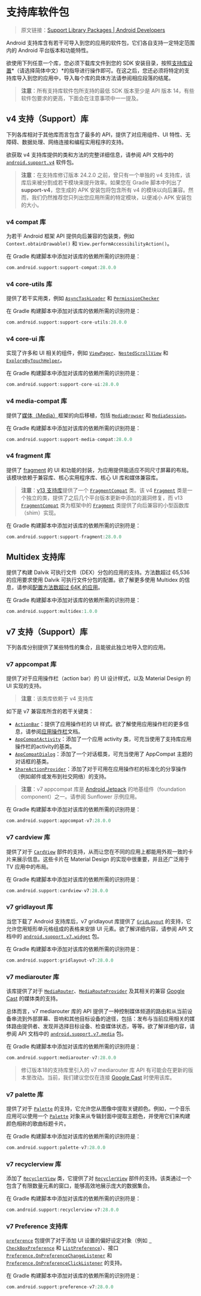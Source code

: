 # 支持库软件包
> 原文链接：[Support Library Packages  |  Android Developers](https://developer.android.google.cn/topic/libraries/support-library/packages)

Android 支持库含有若干可导入到您的应用的软件包，它们各自支持一定特定范围内的 Android 平台版本和功能特性。

欲使用下列任意一个库，您必须下载库文件到您的 SDK 安装目录，按照[支持库设置](https://developer.android.google.cn/tools/support-library/setup.html#download)*（请选择简体中文）*的指导进行操作即可。在这之后，您还必须将特定的支持库导入到您的应用中，导入每个库的具体方法请参阅相应段落的结尾。

> **注意**：所有支持库软件包所支持的最低 SDK 版本至少是 API 版本 14，有些软件包要求的更高，下面会在注意事项中一一提及。

## v4 支持（Support）库

下列各库相对于其他库而言包含了最多的 API，提供了对应用组件、UI 特性、无障碍、数据处理、网络连接和编程实用程序的支持。

欲获取 v4 支持库提供的类和方法的完整详细信息，请参阅 API 文档中的 [`android.support.v4`](https://developer.android.google.cn/reference/android/support/v4/app/package-summary.html) 软件包。

> **注意**：在支持库修订版本 24.2.0 之前，曾只有一个单独的 v4 支持库，该库后来被分割成若干模块来提升效率。如果您在 Gradle 脚本中列出了 **support-v4**，您生成的 APK 安装包将包含所有 v4 的模块以向后兼容。然而，我们仍然推荐您只列出您应用所需的特定模块，以便减小 APK 安装包的大小。

### v4 compat 库

为若干 Android 框架 API 提供向后兼容的包装类，例如 `Context.obtainDrawable()` 和 `View.performAccessibilityAction()`。

在 Gradle 构建脚本中添加对该库的依赖所需的识别符是：

```gradle
com.android.support:support-compat:28.0.0
```

### v4 core-utils 库

提供了若干实用类，例如 [`AsyncTaskLoader`](https://developer.android.google.cn/reference/android/support/v4/content/AsyncTaskLoader.html) 和 [`PermissionChecker`](https://developer.android.google.cn/reference/android/support/v4/content/PermissionChecker.html)

在 Gradle 构建脚本中添加对该库的依赖所需的识别符是：

```gradle
com.android.support:support-core-utils:28.0.0
```

### v4 core-ui 库

实现了许多和 UI 相关的组件，例如 [`ViewPager`](https://developer.android.google.cn/reference/android/support/v4/view/ViewPager.html)、[`NestedScrollView`](https://developer.android.google.cn/reference/android/support/v4/widget/NestedScrollView.html) 和 [`ExploreByTouchHelper`](https://developer.android.google.cn/reference/android/support/v4/widget/ExploreByTouchHelper.html)。

在 Gradle 构建脚本中添加对该库的依赖所需的识别符是：

```gradle
com.android.support:support-core-ui:28.0.0
```

### v4 media-compat 库

提供了[媒体（Media）](https://developer.android.google.cn/reference/android/media/package-summary.html)框架的向后移植，包括 [`MediaBrowser`](https://developer.android.google.cn/reference/android/media/browse/MediaBrowser.html) 和 [`MediaSession`](https://developer.android.google.cn/reference/android/media/session/MediaSession.html)。

在 Gradle 构建脚本中添加对该库的依赖所需的识别符是：

```gradle
com.android.support:support-media-compat:28.0.0
```

### v4 fragment 库

提供了 [fragment](https://developer.android.google.cn/guide/components/fragments.html) 的 UI 和功能的封装，为应用提供能适应不同尺寸屏幕的布局。该模块依赖于兼容库、核心实用程序库、核心 UI 库和媒体兼容库。

> **注意**：[v13 支持库](https://developer.android.google.cn/topic/libraries/support-library/packages#v13)提供了一个 [`FragmentCompat`](https://developer.android.google.cn/reference/android/support/v13/app/FragmentCompat.html) 类。该 v4 [`Fragment`](https://developer.android.google.cn/reference/android/support/v4/app/Fragment.html) 类是一个独立的类，提供了之后几个平台版本更新中添加的漏洞修复，而 v13 [`FragmentCompat`](https://developer.android.google.cn/reference/android/support/v13/app/FragmentCompat.html) 类为框架中的 [`Fragment`](https://developer.android.google.cn/reference/android/app/Fragment.html) 类提供了向后兼容的小型函数库（shim）实现。

在 Gradle 构建脚本中添加对该库的依赖所需的识别符是：

```gradle
com.android.support:support-fragment:28.0.0
```

## Multidex 支持库

提供了构建 Dalvik 可执行文件（DEX）分包的应用的支持。方法数超过 65,536 的应用要求使用  Dalvik 可执行文件分包的配置。欲了解更多使用 Multidex 的信息，请参阅[配置方法数超过 64K 的应用](https://developer.android.google.cn/studio/build/multidex)。

在 Gradle 构建脚本中添加对该库的依赖所需的识别符是：

```gradle
com.android.support:multidex:1.0.0
```

## v7 支持（Support）库

下列各库分别提供了某些特性的集合，且能彼此独立地导入您的应用。

### v7 appcompat 库

提供了对于应用操作栏（action bar）的 UI 设计样式，以及 Material Design 的 UI 实现的支持。

> **注意**：该类库依赖于 v4 支持库

如下是 v7 兼容库所含的若干关键类：

* [`ActionBar`](https://developer.android.google.cn/reference/android/support/v7/app/ActionBar.html)：提供了应用操作栏的 UI 样式。欲了解使用应用操作栏的更多信息，请参阅[应用操作栏](https://developer.android.google.cn/guide/topics/ui/actionbar.html)文档。
* [`AppCompatActivity`](https://developer.android.google.cn/reference/android/support/v7/app/AppCompatActivity.html)：添加了一个应用 activity 类，可充当使用了支持库应用操作栏的activity的基类。
* [`AppCompatDialog`](https://developer.android.google.cn/reference/android/support/v7/app/AppCompatDialog.html)：添加了一个对话框类，可充当使用了 AppCompat 主题的对话框的基类。
* [`ShareActionProvider`](https://developer.android.google.cn/reference/android/support/v7/widget/ShareActionProvider.html)：添加了对于可用在应用操作栏的标准化的分享操作（例如邮件或发布到社交网络）的支持。

> **注意**：v7 appcompat 库是 [Android Jetpack](https://github.com/Android-Jetpack-Chinese-Translation/android-jetpack-chinese-translation/blob/master/ANDROID_JETPACK/A_Overview.md) 的地基组件（foundation component）之一。请参阅 Sunflower 示例应用。

在 Gradle 构建脚本中添加对该库的依赖所需的识别符是：

```gradle
com.android.support:appcompat-v7:28.0.0
```

### v7 cardview 库

提供了对于 [`CardView`](https://developer.android.google.cn/reference/android/support/v7/widget/CardView.html) 部件的支持，从而让您在不同的应用上都能用外观一致的卡片来展示信息。这些卡片在 Material Design 的实现中很重要，并且还广泛用于 TV 应用中的布局。

在 Gradle 构建脚本中添加对该库的依赖所需的识别符是：

```gradle
com.android.support:cardview-v7:28.0.0
```

### v7 gridlayout 库

当您下载了 Android 支持库后，v7 gridlayout 库提供了 [`GridLayout`](https://developer.android.google.cn/reference/android/support/v7/widget/GridLayout.html) 的支持，它允许您用矩形单元格组成的表格来安排 UI 元素。欲了解详细内容，请参阅 API 文档中的 [`android.support.v7.widget`](https://developer.android.google.cn/reference/android/support/v7/widget/package-summary.html) 包。

在 Gradle 构建脚本中添加对该库的依赖所需的识别符是：

```gradle
com.android.support:gridlayout-v7:28.0.0
```

### v7 mediarouter 库

该库提供了对于 [`MediaRouter`](https://developer.android.google.cn/reference/android/support/v7/media/MediaRouter.html)、[`MediaRouteProvider`](https://developer.android.google.cn/reference/android/support/v7/media/MediaRouteProvider.html) 及其相关的兼容 [Google Cast](https://developers.google.cn/cast/) 的媒体类的支持。

总体而言，v7 mediarouter 库的 API 提供了一种控制媒体频道的路由和从当前设备串流到外部屏幕、音响和其他目标设备的途径，包括：发布与当前应用相关的媒体路由提供者、发现并选择目标设备、检查媒体状态，等等。欲了解详细内容，请参阅 API 文档中的 [`android.support.v7.media`](android.support.v7.media) 包。

在 Gradle 构建脚本中添加对该库的依赖所需的识别符是：

```gradle
com.android.support:mediarouter-v7:28.0.0
```

> 修订版本18的支持库里引入的 v7 mediarouter 库 API 有可能会在更新的版本里改动。当前，我们建议您仅在连接 [Google Cast](https://developers.google.cn/cast/) 时使用该库。

### v7 palette 库

提供了对于 [`Palette`](https://developer.android.google.cn/reference/android/support/v7/graphics/Palette.html) 的支持，它允许您从图像中提取关键颜色。例如，一个音乐应用可以使用一个 [`Palette`](https://developer.android.google.cn/reference/android/support/v7/graphics/Palette.html) 对象来从专辑封面中提取主题色，并使用它们来构建颜色相称的歌曲标题卡片。

在 Gradle 构建脚本中添加对该库的依赖所需的识别符是：

```gradle
com.android.support:palette-v7:28.0.0
```

### v7 recyclerview 库

添加了 [`RecyclerView`](https://developer.android.google.cn/reference/android/support/v7/widget/RecyclerView.html) 类，它提供了对 [`RecyclerView`](https://developer.android.google.cn/reference/android/support/v7/widget/RecyclerView.html)  部件的支持。该类通过一个包含了有限数量元素的窗口，能够高效地展示庞大的数据集合。

在 Gradle 构建脚本中添加对该库的依赖所需的识别符是：

```gradle
com.android.support:recyclerview-v7:28.0.0
```

### v7 Preference 支持库

[`preference`](https://developer.android.google.cn/reference/android/support/v7/preference/package-summary) 包提供了对于添加 UI 设置的偏好设定对象（例如 [` CheckBoxPreference`](https://developer.android.google.cn/reference/android/support/v7/preference/CheckBoxPreference.html) 和 [`ListPreference`](https://developer.android.google.cn/reference/android/support/v7/preference/ListPreference.html)）、接口 [`Preference.OnPreferenceChangeListener`](https://developer.android.google.cn/reference/android/support/v7/preference/Preference.OnPreferenceChangeListener.html) 和 [`Preference.OnPreferenceClickListener`](https://developer.android.google.cn/reference/android/support/v7/preference/Preference.OnPreferenceClickListener.html)  的支持。

在 Gradle 构建脚本中添加对该库的依赖所需的识别符是：

```gradle
com.android.support:preference-v7:28.0.0
```

